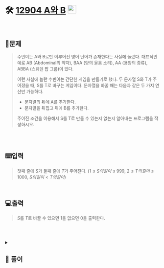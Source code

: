 <br>

# 🛠️ [12904 A와 B](http://www.acmicpc.net/problem/12904) <img height="27px" width="27px" src="https://static.solved.ac/tier_small/11.svg"/>
<br>

## 📖문제
>수빈이는 A와 B로만 이루어진 영어 단어가 존재한다는 사실에 놀랐다. 대표적인 예로 AB (Abdominal의 약자), BAA (양의 울음 소리), AA (용암의 종류), ABBA (스웨덴 팝 그룹)이 있다.
>
>이런 사실에 놀란 수빈이는 간단한 게임을 만들기로 했다. 두 문자열 S와 T가 주어졌을 때, S를 T로 바꾸는 게임이다. 문자열을 바꿀 때는 다음과 같은 두 가지 연산만 가능하다.
>
>* 문자열의 뒤에 A를 추가한다.
>* 문자열을 뒤집고 뒤에 B를 추가한다.
>  
>주어진 조건을 이용해서 S를 T로 만들 수 있는지 없는지 알아내는 프로그램을 작성하시오. 

<br><br>

## ⌨️입력
>첫째 줄에 $S$가 둘째 줄에 $T$가 주어진다. ($1 ≤ S의 길이$ ≤ 999, $2 ≤ T의 길이$ ≤ 1000, $S의 길이 < T의 길이$)

<br>

## 💻출력
>$S$를 $T$로 바꿀 수 있으면 1을 없으면 0을 출력한다.

<br><br>

<details>
  
  <summary> 
  
  ## 🎈 풀이
  </summary>
  <br>

  ## 📄로직
> #### $S$에서 $T$로 가는 방법을 하나씩 판단?
> 
> 어차피 $S$에서 $T$로 가는 길은 하나!
>
> <img height="500px" width="500px" src="https://github.com/user-attachments/assets/e92018e8-7cec-4ee0-9275-4d7c1dee682e"/>
>
> 위와 같이 $S$에서 $T$로 가는 방법은 하나이므로 $T$에서 $S$로 거꾸로 가면 답이 나온다!
> 
> 문자열의 길이가 같아질 때 까지 $T$의 마지막 글자를 제거
> - 만약 $S$와 $T$가 같다면 1 출력
> - 아니라면 0 출력


</details>

<br><br>

